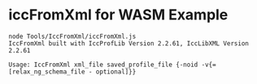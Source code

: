 # iccFromXml for WASM Example

```
node Tools/IccFromXml/iccFromXml.js
IccFromXml built with IccProfLib Version 2.2.61, IccLibXML Version 2.2.61

Usage: IccFromXml xml_file saved_profile_file {-noid -v{=[relax_ng_schema_file - optional]}}
```
